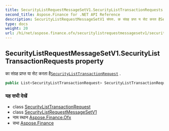 ```yaml
---
title: SecurityListRequestMessageSetV1.SecurityListTransactionRequests
second_title: Aspose.Finance for .NET API Reference
description: SecurityListRequestMessageSetV1 संपत्त. क संग्रह प्रप्त य सेट करत हैSecurityListTransactionRequest .
type: docs
weight: 20
url: /hi/net/aspose.finance.ofx/securitylistrequestmessagesetv1/securitylisttransactionrequests/
---
```

## SecurityListRequestMessageSetV1.SecurityListTransactionRequests property

का संग्रह प्राप्त या सेट करता है[`SecurityListTransactionRequest`](../../../aspose.finance.ofx.securitieslist/securitylisttransactionrequest/) .

```csharp
public List<SecurityListTransactionRequest> SecurityListTransactionRequests { get; set; }
```

### यह सभी देखें

* class [SecurityListTransactionRequest](../../../aspose.finance.ofx.securitieslist/securitylisttransactionrequest/)
* class [SecurityListRequestMessageSetV1](../)
* नाम स्थान [Aspose.Finance.Ofx](../../securitylistrequestmessagesetv1/)
* सभा [Aspose.Finance](../../../)


